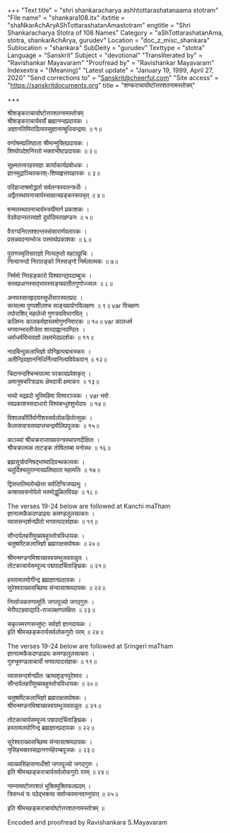 +++
"Text title" = "shri shankaracharya ashhtottarashatanaama stotram"
"File name" = "shankara108.itx"
itxtitle = "shaNkarAchAryAShTottarashatanAmastotram"
engtitle = "Shri Shankaracharya Stotra of 108 Names"
Category = "aShTottarashatanAma, stotra, shankarAchArya, gurudev"
Location = "doc_z_misc_shankara"
Sublocation = "shankara"
SubDeity = "gurudev"
Texttype = "stotra"
Language = "Sanskrit"
Subject = "devotional"
"Transliterated by" = "Ravishankar Mayavaram"
"Proofread by" = "Ravishankar Mayavaram"
Indexextra = "(Meaning)"
"Latest update" = "January 19, 1999, April 27, 2020"
"Send corrections to" = "Sanskrit@cheerful.com"
"Site access" = "https://sanskritdocuments.org"
title = "शण्कराचार्याष्टोत्तरशतनामस्तोत्रम्"

+++
  
 श्रीशङ्कराचार्याष्टोत्तरशतनामस्तोत्रम्   
श्रीशङ्कराचार्यवर्यो ब्रह्मानन्दप्रदायकः ।  
अज्ञानतिमिरादित्यस्सुज्ञानाम्बुधिचन्द्रमाः ॥ १॥  
  
वर्णाश्रमप्रतिष्ठाता श्रीमान्मुक्तिप्रदायकः ।  
शिष्योपदेशनिरतो भक्ताभीष्टप्रदायकः ॥ २॥  
  
सूक्ष्मतत्त्वरहस्यज्ञः कार्याकार्यप्रबोधकः ।  
ज्ञानमुद्राञ्चितकरश्-शिष्यहृत्तापहारकः ॥ ३॥  
  
परिव्राजाश्रमोद्धर्ता सर्वतन्त्रस्वतन्त्रधीः ।  
अद्वैतस्थापनाचार्यस्साक्षाच्छङ्कररूपभृत्  ॥ ४॥  
  
षन्मतस्थापनाचार्यस्त्रयीमार्ग प्रकाशकः ।  
वेदवेदान्ततत्त्वज्ञो दुर्वादिमतखण्डनः ॥ ५॥  
  
वैराग्यनिरतश्शान्तस्संसारार्णवतारकः ।  
प्रसन्नवदनाम्भोजः  परमार्थप्रकाशकः ॥ ६॥  
  
पुराणस्मृतिसारज्ञो नित्यतृप्तो महाञ्छुचिः ।  
नित्यानन्दो निरातङ्को निस्सङ्गो निर्मलात्मकः ॥ ७॥  
  
निर्ममो निरहङ्कारो विश्ववन्द्यपदाम्बुजः ।  
सत्त्वप्रधानस्सद्भावस्सङ्ख्यातीतगुणोज्ज्वलः ॥ ८॥  
  
अनघस्सारहृदयस्सुधीसारस्वतप्रदः ।  
सत्यात्मा पुण्यशीलश्च साङ्ख्ययोगविलक्षणः ॥ ९॥  var  विचक्षणः  
तपोराशिर् महातेजो  गुणत्रयविभागवित् ।  
कलिघ्नः कालकर्मज्ञस्तमोगुणनिवारकः ॥ १०॥  var  कालधर्म  
भगवान्भारतीजेता शारदाह्वानपण्दितः ।  
धर्माधर्मविभावज्ञो लक्ष्यभेदप्रदर्शकः ॥ ११॥  
  
नादबिन्दुकलाभिज्ञो योगिहृत्पद्मभास्करः ।  
अतीन्द्रियज्ञाननिधिर्नित्यानित्यविवेकवान् ॥ १२॥  
  
चिदानन्दश्चिन्मयात्मा परकायप्रवेशकृत् ।  
अमानुषचरित्राढ्यः क्षेमदायी क्षमाकरः ॥ १३॥  
  
भव्यो भद्रप्रदो भूरिमहिमा विश्वरञ्जकः ।  var  भवो  
स्वप्रकाशस्सदाधारो विश्वबन्धुश्शुभोदयः ॥ १४॥  
  
विशालकीर्तिर्वागीशस्सर्वलोकहितोत्सुकः  ।  
कैलासयात्रसम्प्राप्तचन्द्रमौलिप्रपूजकः ॥ १५॥  
  
काञ्च्यां श्रीचक्रराजाख्ययन्त्रस्थापनदीक्षितः ।  
श्रीचक्रात्मक ताटङ्क तोषिताम्बा मनोरथः ॥ १६॥  
  
ब्रह्मसूत्रोपनिषद्भाष्यादिग्रन्थकल्पकः ।  
चतुर्दिक्चतुराम्नायप्रतिष्ठाता महामतिः ॥ १७॥  
  
द्विसप्ततिमतोच्छेत्ता सर्वदिग्विजयप्रभुः ।  
काषायवसनोपेतो भस्मोद्धूळितविग्रहः ॥ १८॥  
  
 The verses 19-24 below are followed at Kanchi maTham  
ज्ञानात्मकैकदण्डाढ्यः कमण्डलुलसत्करः ।  
व्याससन्दर्शनप्रीतो भगवत्पादसंज्ञकः ॥ १९॥  
  
सौन्दर्यलहरीमुख्यबहुस्तोत्रविधायकः ।  
चतुष्षष्टिकलाभिज्ञो ब्रह्मराक्षसपोषकः ॥ २०॥  
  
श्रीमन्मण्डनमिश्राख्यस्वयम्भूजयसन्नुतः ।  
तोटकाचार्यसम्पूज्य पद्मपादर्चिताङ्घ्रिकः ॥ २१॥  
  
हस्तामलयोगीन्द्र ब्रह्मज्ञानप्रदायकः ।  
सुरेश्वराख्यसच्छिष्य संन्यासाश्रमदायकः ॥ २२॥  
  
निर्व्याजकरुणामूर्तिः जगत्पूज्यो जगद्गुरुः ।  
भेरीपटहवाद्यादि-राजलक्षणलक्षितः ॥ २३॥  
  
सकृत्स्मरणसन्तुष्टः सर्वज्ञो ज्ञानदायकः ।  
इति श्रीमच्छङ्करार्यसर्वलोकगुरोः परम् ॥ २४॥  
  
 The verses 19-24 below are followed at Sringeri maTham  
ज्ञानात्मकैकदण्डाढ्यः कमण्डलुलसत्करः ।  
गुरुभूमण्डलाचार्यो भगवत्पादसंज्ञकः ॥ १९॥  
  
व्याससन्दर्शनप्रीतः ऋष्यशृङ्गपुरेश्वरः ।  
सौन्दर्यलहरीमुख्यबहुस्तोत्रविधायकः ॥ २०॥  
  
चतुष्षष्टिकलाभिज्ञो ब्रह्मराक्षसपोषकः ।  
श्रीमन्मण्डनमिश्राख्यस्वयम्भूजयसन्नुतः ॥ २१॥  
  
तोटकाचार्यसम्पूज्य पद्मपादर्चिताङ्घ्रिकः ।  
हस्तामलयोगिन्द्र ब्रह्मज्ञानप्रदायकः ॥ २२॥  
  
सुरेश्वराख्यसच्छिष्य संन्यासाश्रमदायकः ।  
नृसिंहभक्तस्सद्रत्नगर्भहेरम्बपूजकः ॥ २३॥  
  
व्याख्यसिंहासनाधीशो जगत्पूज्यो जगद्गुरुः ।  
इति श्रीमच्छङ्कराचार्यसर्वलोकगुरोः परम् ॥ २४॥  
  
नाम्नामष्टोत्तरशतं भुक्तिमुक्तिफलप्रदम् ।  
त्रिसन्ध्यं यः पठेद्भक्त्या सर्वान्कामानवाप्नुयात् ॥ २५॥  
  
इति श्रीमच्छङ्कराचार्याष्टोत्तरशतनामस्तोत्रम् ॥  
  
  
Encoded and proofread by Ravishankara S.Mayavaram  
  
